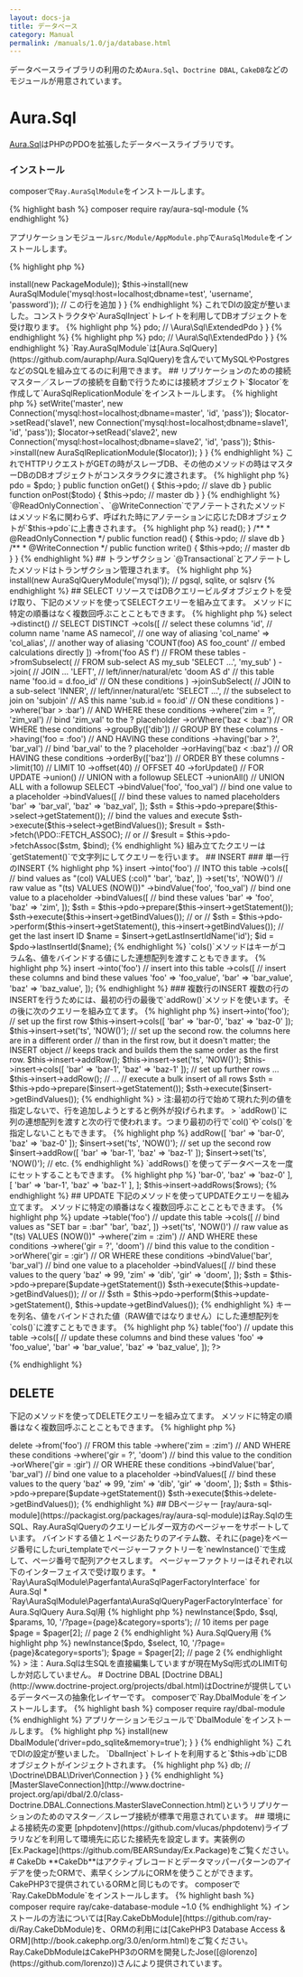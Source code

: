 ```yaml
---
layout: docs-ja
title: データベース
category: Manual
permalink: /manuals/1.0/ja/database.html
---
```


データベースライブラリの利用のため`Aura.Sql`、`Doctrine DBAL`, `CakeDB`などのモジュールが用意されています。

# Aura.Sql

[Aura.Sql](https://github.com/auraphp/Aura.Sql)はPHPのPDOを拡張したデータベースライブラリです。

### インストール

composerで`Ray.AuraSqlModule`をインストールします。

{% highlight bash %}
composer require ray/aura-sql-module
{% endhighlight %}

アプリケーションモジュール`src/Module/AppModule.php`で`AuraSqlModule`をインストールします。

{% highlight php %}
<?php
use BEAR\AppMeta\AppMeta;
use BEAR\Package\PackageModule;
use Ray\AuraSqlModule\AuraSqlModule; // この行を追加
use Ray\Di\AbstractModule;

class AppModule extends AbstractModule
{
    protected function configure()
    {
        $this->install(new PackageModule));
        $this->install(new AuraSqlModule('mysql:host=localhost;dbname=test', 'username', 'password'));  // この行を追加
    }
}
{% endhighlight %}

これでDIの設定が整いました。コンストラクタや`AuraSqlInject`トレイトを利用してDBオブジェクトを受け取ります。

{% highlight php %}
<?php

use Aura\Sql\ExtendedPdoInterface;

class Index
{
    public function __construct(ExtendedPdoInterface $pdo)
    {
        return $this->pdo; // \Aura\Sql\ExtendedPdo
    }
}
{% endhighlight %}


{% highlight php %}
<?php
use Ray\AuraSqlModule\AuraSqlInject;

class Index
{
    use AuraSqlInject;

    public function onGet()
    {
        return $this->pdo; // \Aura\Sql\ExtendedPdo
    }
}
{% endhighlight %}

`Ray.AuraSqlModule`は[Aura.SqlQuery](https://github.com/auraphp/Aura.SqlQuery)を含んでいてMySQLやPostgresなどのSQLを組み立てるのに利用できます。

## リプリケーションのための接続

マスター／スレーブの接続を自動で行うためには接続オブジェクト`$locator`を作成して`AuraSqlReplicationModule`をインストールします。

{% highlight php %}
<?php
use Ray\Di\AbstractModule;
use Ray\AuraSqlModule\AuraSqlModule;
use Ray\AuraSqlModule\Annotation\AuraSqlConfig;
use Aura\Sql\ConnectionLocator;

class AppModule extends AbstractModule
{
    protected function configure()
    {
        $locator = new ConnectionLocator;
        $locator->setWrite('master', new Connection('mysql:host=localhost;dbname=master', 'id', 'pass'));
        $locator->setRead('slave1',  new Connection('mysql:host=localhost;dbname=slave1', 'id', 'pass'));
        $locator->setRead('slave2',  new Connection('mysql:host=localhost;dbname=slave2', 'id', 'pass'));
        $this->install(new AuraSqlReplicationModule($locator));
    }
}

{% endhighlight %}

これでHTTPリクエストがGETの時がスレーブDB、その他のメソッドの時はマスターDBのDBオブジェクトがコンスタラクタに渡されます。

{% highlight php %}
<?php

use Aura\Sql\ExtendedPdoInterface;
use BEAR\Resource\ResourceObject;
use PDO;

class User extends ResourceObject
{
    public $pdo;

    public function __construct(ExtendedPdoInterface $pdo)
    {
        $this->pdo = $pdo;
    }

    public function onGet()
    {
         $this->pdo; // slave db
    }

    public function onPost($todo)
    {
         $this->pdo; // master db
    }
}
{% endhighlight %}

`@ReadOnlyConnection`、`@WriteConnection`でアノテートされたメソッドはメソッド名に関わらず、呼ばれた時にアノテーションに応じたDBオブジェクトが`$this->pdo`に上書きされます。

{% highlight php %}
<?php
use Ray\AuraSqlModule\Annotation\ReadOnlyConnection;  // important
use Ray\AuraSqlModule\Annotation\WriteConnection;     // important

class User
{
    public $pdo; // @ReadOnlyConnectionや@WriteConnectionのメソッドが呼ばれた時に上書きされる

    public function onPost($todo)
    {
         $this->read();
    }

    /**
     * @ReadOnlyConnection
     */
    public function read()
    {
         $this->pdo; // slave db
    }

    /**
     * @WriteConnection
     */
    public function write()
    {
         $this->pdo; // master db
    }
}
{% endhighlight %}

## トランザクション

`@Transactional`とアノテートしたメソッドはトランザクション管理されます。

{% highlight php %}
<?php
use Ray\AuraSqlModule\Annotation\Transactional;

// ....
    /**
     * @Transactional
     */
    public function write()
    {
         // 例外発生したら\Ray\AuraSqlModule\Exception\RollbackExceptionに
    }
{% endhighlight %}

# Aura.SqlQuery

[Aura.Sql](https://github.com/auraphp/Aura.Sql)はPDOを拡張したライブラリですが、[Aura.SqlQuery](https://github.com/auraphp/Aura.SqlQuery)は MySQL、Postgres,、SQLiteあるいは Microsoft SQL Serverといったデータベース固有のSQLのビルダーを提供します。

データベースを指定してアプリケーションモジュール`src/Module/AppModule.php`でインストールします。

{% highlight php %}
<?php
// ...
$this->install(new AuraSqlQueryModule('mysql')); // pgsql, sqlite, or sqlsrv
{% endhighlight %}

## SELECT

リソースではDBクエリービルダオブジェクトを受け取り、下記のメソッドを使ってSELECTクエリーを組み立てます。
メソッドに特定の順番はなく複数回呼ぶことこともできます。

{% highlight php %}
<?php

use Ray\AuraSqlModule\AuraSqlInject;
use Ray\AuraSqlModule\AuraSqlSelectInject;

class User extend ResourceObject
{
    use AuraSqlInject;
    use AuraSqlSelectInject;

    public function onGet()
    {
        $this->select
            ->distinct()                    // SELECT DISTINCT
            ->cols([                        // select these columns
                'id',                       // column name
                'name AS namecol',          // one way of aliasing
                'col_name' => 'col_alias',  // another way of aliasing
                'COUNT(foo) AS foo_count'   // embed calculations directly
            ])
            ->from('foo AS f')              // FROM these tables
            ->fromSubselect(                // FROM sub-select AS my_sub
                'SELECT ...',
                'my_sub'
            )
            ->join(                         // JOIN ...
                'LEFT',                     // left/inner/natural/etc
                'doom AS d'                 // this table name
                'foo.id = d.foo_id'         // ON these conditions
            )
            ->joinSubSelect(                // JOIN to a sub-select
                'INNER',                    // left/inner/natural/etc
                'SELECT ...',               // the subselect to join on
                'subjoin'                   // AS this name
                'sub.id = foo.id'           // ON these conditions
            )
            ->where('bar > :bar')           // AND WHERE these conditions
            ->where('zim = ?', 'zim_val')   // bind 'zim_val' to the ? placeholder
            ->orWhere('baz < :baz')         // OR WHERE these conditions
            ->groupBy(['dib'])              // GROUP BY these columns
            ->having('foo = :foo')          // AND HAVING these conditions
            ->having('bar > ?', 'bar_val')  // bind 'bar_val' to the ? placeholder
            ->orHaving('baz < :baz')        // OR HAVING these conditions
            ->orderBy(['baz'])              // ORDER BY these columns
            ->limit(10)                     // LIMIT 10
            ->offset(40)                    // OFFSET 40
            ->forUpdate()                   // FOR UPDATE
            ->union()                       // UNION with a followup SELECT
            ->unionAll()                    // UNION ALL with a followup SELECT
            ->bindValue('foo', 'foo_val')   // bind one value to a placeholder
            ->bindValues([                  // bind these values to named placeholders
                'bar' => 'bar_val',
                'baz' => 'baz_val',
            ]);

        $sth = $this->pdo->prepare($this->select->getStatement());

        // bind the values and execute
        $sth->execute($this->select->getBindValues());
        $result = $sth->fetch(\PDO::FETCH_ASSOC);
        // or
        // $result = $this->pdo->fetchAssoc($stm, $bind);
{% endhighlight %}

組み立てたクエリーは`getStatement()`で文字列にしてクエリーを行います。

## INSERT

### 単一行のINSERT


{% highlight php %}
<?php

use Ray\AuraSqlModule\AuraSqlInject;
use Ray\AuraSqlModule\AuraSqlInsertInject;

class User extend ResourceObject
{
    use AuraSqlInject;
    use AuraSqlInsertInject;

    public function onPost()
    {
        $this->insert
            ->into('foo')                   // INTO this table
            ->cols([                        // bind values as "(col) VALUES (:col)"
                'bar',
                'baz',
            ])
            ->set('ts', 'NOW()')            // raw value as "(ts) VALUES (NOW())"
            ->bindValue('foo', 'foo_val')   // bind one value to a placeholder
            ->bindValues([                  // bind these values
                'bar' => 'foo',
                'baz' => 'zim',
            ]);

        $sth = $this->pdo->prepare($this->insert->getStatement());
        $sth->execute($this->insert->getBindValues());
        // or
        // $sth = $this->pdo->perform($this->insert->getStatement(), this->insert->getBindValues());

        // get the last insert ID
        $name = $insert->getLastInsertIdName('id');
        $id = $pdo->lastInsertId($name);
{% endhighlight %}

`cols()`メソッドはキーがコラム名、値をバインドする値にした連想配列を渡すこともできます。

{% highlight php %}
<?php
        $this->insert
            ->into('foo')                   // insert into this table
            ->cols([                        // insert these columns and bind these values
                'foo' => 'foo_value',
                'bar' => 'bar_value',
                'baz' => 'baz_value',
            ]);
{% endhighlight %}

### 複数行のINSERT

複数の行のINSERTを行うためには、最初の行の最後で`addRow()`メソッドを使います。その後に次のクエリーを組み立てます。

{% highlight php %}
<?php
        // insert into this table
        $this->insert->into('foo');

        // set up the first row
        $this->insert->cols([
            'bar' => 'bar-0',
            'baz' => 'baz-0'
        ]);
        $this->insert->set('ts', 'NOW()');

        // set up the second row. the columns here are in a different order
        // than in the first row, but it doesn't matter; the INSERT object
        // keeps track and builds them the same order as the first row.
        $this->insert->addRow();
        $this->insert->set('ts', 'NOW()');
        $this->insert->cols([
            'bar' => 'bar-1',
            'baz' => 'baz-1'
        ]);

        // set up further rows ...
        $this->insert->addRow();
        // ...

        // execute a bulk insert of all rows
        $sth = $this->pdo->prepare($insert->getStatement());
        $sth->execute($insert->getBindValues());

{% endhighlight %}

> 注:最初の行で始めて現れた列の値を指定しないで、行を追加しようとすると例外が投げられます。
> `addRow()`に列の連想配列を渡すと次の行で使われます。つまり最初の行で`col()`や`cols()`を指定しないこともできます。

{% highlight php %}
<?php
        // set up the first row
        $insert->addRow([
            'bar' => 'bar-0',
            'baz' => 'baz-0'
        ]);
        $insert->set('ts', 'NOW()');

        // set up the second row
        $insert->addRow([
            'bar' => 'bar-1',
            'baz' => 'baz-1'
        ]);
        $insert->set('ts', 'NOW()');

        // etc.
{% endhighlight %}

`addRows()`を使ってデータベースを一度にセットすることもできます。

{% highlight php %}
<?php
        $rows = [
            [
                'bar' => 'bar-0',
                'baz' => 'baz-0'
            ],
            [
                'bar' => 'bar-1',
                'baz' => 'baz-1'
            ],
        ];
        $this->insert->addRows($rows);
{% endhighlight %}

## UPDATE
下記のメソッドを使ってUPDATEクエリーを組み立てます。 メソッドに特定の順番はなく複数回呼ぶことこともできます。

{% highlight php %}
<?php
        $this->update
            ->table('foo')                  // update this table
            ->cols([                        // bind values as "SET bar = :bar"
                'bar',
                'baz',
            ])
            ->set('ts', 'NOW()')            // raw value as "(ts) VALUES (NOW())"
            ->where('zim = :zim')           // AND WHERE these conditions
            ->where('gir = ?', 'doom')      // bind this value to the condition
            ->orWhere('gir = :gir')         // OR WHERE these conditions
            ->bindValue('bar', 'bar_val')   // bind one value to a placeholder
            ->bindValues([                  // bind these values to the query
                'baz' => 99,
                'zim' => 'dib',
                'gir' => 'doom',
            ]);
        $sth = $this->pdo->prepare($update->getStatement())
        $sth->execute($this->update->getBindValues());
        // or
        // $sth = $this->pdo->perform($this->update->getStatement(), $this->update->getBindValues());
{% endhighlight %}

キーを列名、値をバインドされた値（RAW値ではなりません）にした連想配列を`cols()`に渡すこともできます。

{% highlight php %}
<?php

        $this-update->table('foo')          // update this table
            ->cols([                        // update these columns and bind these values
                'foo' => 'foo_value',
                'bar' => 'bar_value',
                'baz' => 'baz_value',
            ]);
?>
{% endhighlight %}

## DELETE
下記のメソッドを使ってDELETEクエリーを組み立てます。 メソッドに特定の順番はなく複数回呼ぶことこともできます。
{% highlight php %}
<?php
        $this->delete
            ->from('foo')                   // FROM this table
            ->where('zim = :zim')           // AND WHERE these conditions
            ->where('gir = ?', 'doom')      // bind this value to the condition
            ->orWhere('gir = :gir')         // OR WHERE these conditions
            ->bindValue('bar', 'bar_val')   // bind one value to a placeholder
            ->bindValues([                  // bind these values to the query
                'baz' => 99,
                'zim' => 'dib',
                'gir' => 'doom',
            ]);
        $sth = $this->pdo->prepare($update->getStatement())
        $sth->execute($this->delete->getBindValues());
{% endhighlight %}

## DBページャー

[ray/aura-sql-module](https://packagist.org/packages/ray/aura-sql-module)はRay.Sqlの生SQL、Ray.AuraSqlQueryのクエリービルダー双方のページャーをサポートしています。
バインドする値と１ページあたりのアイテム数、それに{page}をページ番号にしたuri_templateでページャーファクトリーを`newInstance()`で生成して、ページ番号で配列アクセスします。
ページャーファクトリーはそれぞれ以下のインターフェイスで受け取ります。

 * `Ray\AuraSqlModule\Pagerfanta\AuraSqlPagerFactoryInterface` for Aura.Sql
 * `Ray\AuraSqlModule\Pagerfanta\AuraSqlQueryPagerFactoryInterface` for Aura.SqlQuery

Aura.Sql用
{% highlight php %}
<?php
/* @var $factory \Ray\AuraSqlModule\Pagerfanta\AuraSqlPagerFactoryInterface */
$pager = $factory->newInstance($pdo, $sql, $params, 10, '/?page={page}&category=sports'); // 10 items per page
$page = $pager[2]; // page 2
{% endhighlight %}

Aura.SqlQuery用
{% highlight php %}
<?php
// for Select
/* @var $factory \Ray\AuraSqlModule\Pagerfanta\AuraSqlQueryPagerFactoryInterface */
$pager = $factory->newInstance($pdo, $select, 10, '/?page={page}&category=sports');
$page = $pager[2]; // page 2
{% endhighlight %}

> 注：Aura.Sqlは生SQLを直接編集していますが現在MySql形式のLIMIT句しか対応していません。

# Doctrine DBAL

[Doctrine DBAL](http://www.doctrine-project.org/projects/dbal.html)はDoctrineが提供しているデータベースの抽象化レイヤーです。

composerで`Ray.DbalModule`をインストールします。

{% highlight bash %}
composer require ray/dbal-module
{% endhighlight %}

アプリケーションモジュールで`DbalModule`をインストールします。

{% highlight php %}
<?php
use Ray\DbalModule\DbalModule;
use Ray\Di\AbstractModule;

class AppModule extends AbstractModule
{
    protected function configure()
    {
        $this->install(new DbalModule('driver=pdo_sqlite&memory=true');
    }
}
{% endhighlight %}

これでDIの設定が整いました。
`DbalInject`トレイトを利用すると`$this->db`にDBオブジェクトがインジェクトされます。

{% highlight php %}
<?php
use Ray\DbalModule\DbalInject;

class Index
{
    use DbalInject;

    public function onGet()
    {
        return $this->db; // \Doctrine\DBAL\Driver\Connection
    }
}
{% endhighlight %}

[MasterSlaveConnection](http://www.doctrine-project.org/api/dbal/2.0/class-Doctrine.DBAL.Connections.MasterSlaveConnection.html)というリプリケーションのためのマスター／スレーブ接続が標準で用意されています。

## 環境による接続先の変更

[phpdotenv](https://github.com/vlucas/phpdotenv)ライブラリなどを利用して環境先に応じた接続先を設定します。実装例の[Ex.Package](https://github.com/BEARSunday/Ex.Package)をご覧ください。


# CakeDb

**CakeDb**はアクティブレコードとデータマッパーパターンのアイデアを使ったORMで、素早くシンプルにORMを使うことができます。CakePHP3で提供されているORMと同じものです。

composerで`Ray.CakeDbModule`をインストールします。

{% highlight bash %}
composer require ray/cake-database-module ~1.0
{% endhighlight %}

インストールの方法については[Ray.CakeDbModule](https://github.com/ray-di/Ray.CakeDbModule)を、ORMの利用には[CakePHP3 Database Access & ORM](http://book.cakephp.org/3.0/en/orm.html)をご覧ください。

Ray.CakeDbModuleはCakePHP3のORMを開発したJose([@lorenzo](https://github.com/lorenzo))さんにより提供されています。
